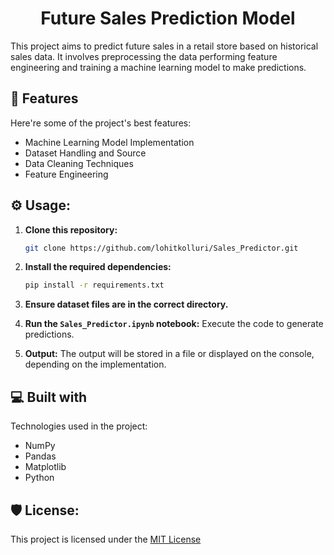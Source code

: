 <h1 align="center" id="title">Future Sales Prediction Model</h1>

<p id="description">This project aims to predict future sales in a retail store based on historical sales data. It involves preprocessing the data performing feature engineering and training a machine learning model to make predictions.</p>

  
  
<h2>🧐 Features</h2>

Here're some of the project's best features:

*   Machine Learning Model Implementation
*   Dataset Handling and Source
*   Data Cleaning Techniques
*   Feature Engineering

<h2>⚙️ Usage:</h2>

1. **Clone this repository:**
   ```bash
   git clone https://github.com/lohitkolluri/Sales_Predictor.git
   ```

2. **Install the required dependencies:**
   ```bash
   pip install -r requirements.txt
   ```

3. **Ensure dataset files are in the correct directory.**
   
4. **Run the `Sales_Predictor.ipynb` notebook:**
   Execute the code to generate predictions.

5. **Output:**
   The output will be stored in a file or displayed on the console, depending on the implementation.
  
  
<h2>💻 Built with</h2>

Technologies used in the project:

*   NumPy
*   Pandas
*   Matplotlib
*   Python

<h2>🛡️ License:</h2>

This project is licensed under the [MIT License](LICENSE)
